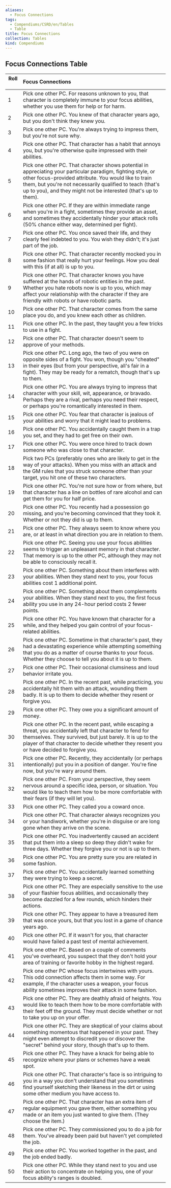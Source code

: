 ```yaml
---
aliases:
  - Focus Connections
tags:
  - Compendiums/CSRD/en/Tables
  - Table
title: Focus Connections
collection: Tables
kind: Compendiums
---
```

## Focus Connections Table
|  Roll &nbsp; &nbsp; | Focus Connections  |
| ------------- | :----------- |
| 1 | Pick one other PC. For reasons unknown to you, that character is completely immune to your focus abilities, whether you use them for help or for harm. |
| 2 | Pick one other PC. You knew of that character years ago, but you don't think they knew you. |
| 3 | Pick one other PC. You're always trying to impress them, but you're not sure why. |
| 4 | Pick one other PC. That character has a habit that annoys you, but you're otherwise quite impressed with their abilities. |
| 5 | Pick one other PC. That character shows potential in appreciating your particular paradigm, fighting style, or other focus-provided attribute. You would like to train them, but you're not necessarily qualified to teach (that's up to you), and they might not be interested (that's up to them). |
| 6 | Pick one other PC. If they are within immediate range when you're in a fight, sometimes they provide an asset, and sometimes they accidentally hinder your attack rolls (50% chance either way, determined per fight). |
| 7 | Pick one other PC. You once saved their life, and they clearly feel indebted to you. You wish they didn't; it's just part of the job. |
| 8 | Pick one other PC. That character recently mocked you in some fashion that really hurt your feelings. How you deal with this (if at all) is up to you. |
| 9 | Pick one other PC. That character knows you have suffered at the hands of robotic entities in the past. Whether you hate robots now is up to you, which may affect your relationship with the character if they are friendly with robots or have robotic parts. |
| 10 | Pick one other PC. That character comes from the same place you do, and you knew each other as children. |
| 11 | Pick one other PC. In the past, they taught you a few tricks to use in a fight. |
| 12 | Pick one other PC. That character doesn't seem to approve of your methods. |
| 13 | Pick one other PC. Long ago, the two of you were on opposite sides of a fight. You won, though you "cheated" in their eyes (but from your perspective, all's fair in a fight). They may be ready for a rematch, though that's up to them. |
| 14 | Pick one other PC. You are always trying to impress that character with your skill, wit, appearance, or bravado. Perhaps they are a rival, perhaps you need their respect, or perhaps you're romantically interested in them. |
| 15 | Pick one other PC. You fear that character is jealous of your abilities and worry that it might lead to problems. |
| 16 | Pick one other PC. You accidentally caught them in a trap you set, and they had to get free on their own. |
| 17 | Pick one other PC. You were once hired to track down someone who was close to that character. |
| 18 | Pick two PCs (preferably ones who are likely to get in the way of your attacks). When you miss with an attack and the GM rules that you struck someone other than your target, you hit one of these two characters. |
| 19 | Pick one other PC. You're not sure how or from where, but that character has a line on bottles of rare alcohol and can get them for you for half price. |
| 20 | Pick one other PC. You recently had a possession go missing, and you're becoming convinced that they took it. Whether or not they did is up to them. |
| 21 | Pick one other PC. They always seem to know where you are, or at least in what direction you are in relation to them. |
| 22 | Pick one other PC. Seeing you use your focus abilities seems to trigger an unpleasant memory in that character. That memory is up to the other PC, although they may not be able to consciously recall it. |
| 23 | Pick one other PC. Something about them interferes with your abilities. When they stand next to you, your focus abilities cost 1 additional point. |
| 24 | Pick one other PC. Something about them complements your abilities. When they stand next to you, the first focus ability you use in any 24-hour period costs 2 fewer points. |
| 25 | Pick one other PC. You have known that character for a while, and they helped you gain control of your focus-related abilities. |
| 26 | Pick one other PC. Sometime in that character's past, they had a devastating experience while attempting something that you do as a matter of course thanks to your focus. Whether they choose to tell you about it is up to them. |
| 27 | Pick one other PC. Their occasional clumsiness and loud behavior irritate you. |
| 28 | Pick one other PC. In the recent past, while practicing, you accidentally hit them with an attack, wounding them badly. It is up to them to decide whether they resent or forgive you. |
| 29 | Pick one other PC. They owe you a significant amount of money. |
| 30 | Pick one other PC. In the recent past, while escaping a threat, you accidentally left that character to fend for themselves. They survived, but just barely. It is up to the player of that character to decide whether they resent you or have decided to forgive you. |
| 31 | Pick one other PC. Recently, they accidentally (or perhaps intentionally) put you in a position of danger. You're fine now, but you're wary around them. |
| 32 | Pick one other PC. From your perspective, they seem nervous around a specific idea, person, or situation. You would like to teach them how to be more comfortable with their fears (if they will let you). |
| 33 | Pick one other PC. They called you a coward once. |
| 34 | Pick one other PC. That character always recognizes you or your handiwork, whether you're in disguise or are long gone when they arrive on the scene. |
| 35 | Pick one other PC. You inadvertently caused an accident that put them into a sleep so deep they didn't wake for three days. Whether they forgive you or not is up to them. |
| 36 | Pick one other PC. You are pretty sure you are related in some fashion. |
| 37 | Pick one other PC. You accidentally learned something they were trying to keep a secret. |
| 38 | Pick one other PC. They are especially sensitive to the use of your flashier focus abilities, and occasionally they become dazzled for a few rounds, which hinders their actions. |
| 39 | Pick one other PC. They appear to have a treasured item that was once yours, but that you lost in a game of chance years ago. |
| 40 | Pick one other PC. If it wasn't for you, that character would have failed a past test of mental achievement. |
| 41 | Pick one other PC. Based on a couple of comments you've overheard, you suspect that they don't hold your area of training or favorite hobby in the highest regard. |
| 42 | Pick one other PC whose focus intertwines with yours. This odd connection affects them in some way. For example, if the character uses a weapon, your focus ability sometimes improves their attack in some fashion. |
| 43 | Pick one other PC. They are deathly afraid of heights. You would like to teach them how to be more comfortable with their feet off the ground. They must decide whether or not to take you up on your offer. |
| 44 | Pick one other PC. They are skeptical of your claims about something momentous that happened in your past. They might even attempt to discredit you or discover the "secret" behind your story, though that's up to them. |
| 45 | Pick one other PC. They have a knack for being able to recognize where your plans or schemes have a weak spot. |
| 46 | Pick one other PC. That character's face is so intriguing to you in a way you don't understand that you sometimes find yourself sketching their likeness in the dirt or using some other medium you have access to. |
| 47 | Pick one other PC. That character has an extra item of regular equipment you gave them, either something you made or an item you just wanted to give them. (They choose the item.) |
| 48 | Pick one other PC. They commissioned you to do a job for them. You've already been paid but haven't yet completed the job. |
| 49 | Pick one other PC. You worked together in the past, and the job ended badly. |
| 50 | Pick one other PC. While they stand next to you and use their action to concentrate on helping you, one of your focus ability's ranges is doubled. |